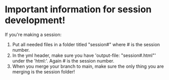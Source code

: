 # Important information for session development!

If you're making a session:
1. Put all needed files in a folder titled "session#" where # is the session number. 
2. In the yml header, make sure you have 'output-file: "session#.html"' under the 'html:'. Again # is the session number. 
3. When you merge your branch to main, make sure the only thing you are merging is the session folder!